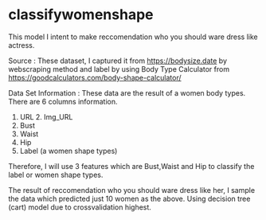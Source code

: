 # classifywomenshape
This model I intent to make reccomendation who you should ware dress like actress.


Source :
These dataset, I captured it from https://bodysize.date by webscraping method and label by using Body Type Calculator from https://goodcalculators.com/body-shape-calculator/

Data Set Information :
These data are the result of a women body types. There are 6 columns information.
1. URL 2. Img_URL
3. Bust
4. Waist
5. Hip
6. Label (a women shape types)

Therefore, I will use 3 features which are Bust,Waist and Hip to classify the label or women shape types.

The result of reccomendation who you should ware dress like her, I sample the data which predicted just 10 women as the above. 
Using decision tree (cart) model due to crossvalidation highest.
